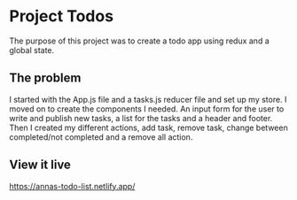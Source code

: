 # Project Todos

The purpose of this project was to create a todo app using redux and a global state.

## The problem

I started with the App.js file and a tasks.js reducer file and set up my store. I moved on to create the components I needed.
An input form for the user to write and publish new tasks, a list for the tasks and a header and footer. 
Then I created my different actions, add task, remove task, change between completed/not completed and a remove all action.

## View it live

https://annas-todo-list.netlify.app/

